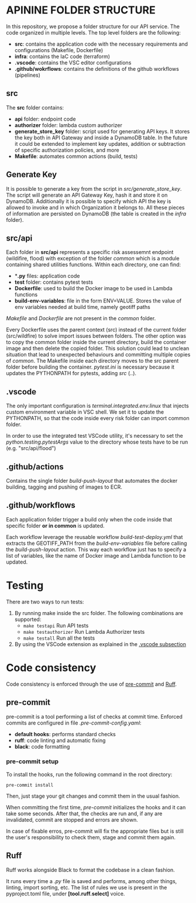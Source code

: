 # APININE FOLDER STRUCTURE

In this repository, we propose a folder structure for our API service.
The code organized in multiple levels.
The top level folders are the following:

- **src**: contains the application code with the necessary requirements and configurations (Makefile, Dockerfile)
- **infra**: contains the IaC code (terraform)
- **.vscode**: contains the VSC editor configurations
- **.github/wokrflows**: contains the definitions of the github workflows (pipelines)

## src
The **src** folder contains:
- **api** folder: endpoint code
- **authorizer** folder: lambda custom authorizer
- **generate_store_key** folder: script used for generating API keys. It stores the key both in API Gateway and inside a DynamoDB table. In the future it could be extended to implement key updates, addition or subtraction of specific authorization policies, and more
- **Makefile**: automates common actions (build, tests)


## Generate Key

It is possible to generate a key from the script in *src/generate_store_key*.
The script will generate an API Gateway Key, hash it and store it on DynamoDB. Additionally it is possible to specify
which API the key is allowed to invoke and in which Organization it belongs to. All these pieces of information are persisted on DynamoDB (the table is created in the *infra* folder).

## src/api
Each folder in **src/api** represents a specific risk assessemnt endpoint (wildifire, flood) with exception of the folder *common* which is a module containing shared utilities functions.
Within each directory, one can find:

- ***.py** files: application code
- **test** folder: contains pytest tests
- **Dockerfile**: used to build the Docker image to be used in Lambda functions
- **build-env-variables**: file in the form ENV=VALUE. Stores the value of env variables needed at build time, namely geotiff paths

*Makefile* and *Dockerfile* are not present in the *common* folder.

Every Dockerfile uses the parent context (src) instead of the current folder (src/wildfire) to solve import
issues between folders. The other option was to copy the common folder inside the current directory, build the container image and then delete the copied folder. This solution could lead to unclean situation that lead to unexpected behaviours and committing multiple copies of *common*.
The Makefile inside each directory moves to the src parent folder before building the container.
*pytest.ini* is necessary because it updates the PYTHONPATH for pytests, adding *src* (..).

## .vscode
The only important configuration is *terminal.integrated.env.linux* that injects custom environment variable in VSC shell.
We set it to update the PYTHONPATH, so that the code inside every risk folder can import common folder.

In order to use the integrated test VSCode utility, it's necessary to set the *python.testing.pytestArgs* value to the directory whose tests have to be run (e.g. "src/api/flood")

## .github/actions
Contains the single folder *build-push-layout* that automates the docker building, tagging and pushing of images to ECR. 

## .github/workflows
Each application folder trigger a build only when the code inside that specific folder **or in common**  is updated.

Each workflow leverage the reusable workflow *build-test-deploy.yml* that extracts the GEOTIFF_PATH from the *build-env-variables* file before calling the *build-push-layout* action. This way each workflow just has to specify a list of variables, like the name of Docker image and Lambda function to be updated.

# Testing

There are two ways to run tests:
1. By running make inside the src folder. The following combinations are supported:
   - ```make testapi```            Run API tests
   - ```make testauthorizer```     Run Lambda Authorizer tests
   - ```make testall```            Run all the tests
2. By using the VSCode extension as explained in the [.vscode subsection](#vscode)

# Code consistency
Code consistency is enforced through the use of [pre-commit](https://pre-commit.com/) and [Ruff](https://docs.astral.sh/ruff/).

## pre-commit
pre-commit is a tool performing a list of checks at commit time. Enforced commits are configured in file *.pre-commit-config.yaml*:
- **default hooks**: performs standard checks
- **ruff**: code linting and automatic fixing
- **black**: code formatting

### pre-commit setup
To install the hooks, run the following command in the root directory:

```
pre-commit install
```

Then, just stage your git changes and commit them in the usual fashion.

When committing the first time, *pre-commit* initializes the hooks and it can take some seconds. After that, the checks are run and, if any are invalidated, commit are stopped and errors are shown.

In case of fixable erros, pre-commit will fix the appropriate files but is still the user's responsibility to check them, stage and commit them again.

## Ruff
Ruff works alongside Black to format the codebase in a clean fashion.

It runs every time a *.py* file is saved and performs, among other things, linting, import sorting, etc. The list of rules we use is present in the pyproject.toml file, under **[tool.ruff.select]** voice.
